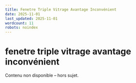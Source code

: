```yaml
---
title: Fenetre Triple Vitrage Avantage Inconvénient
date: 2025-11-01
last_updated: 2025-11-01
wordcount: 11
robots: noindex
---
```


# fenetre triple vitrage avantage inconvénient

Contenu non disponible – hors sujet.
